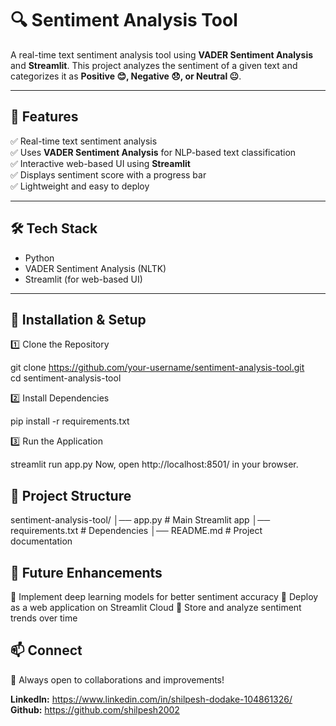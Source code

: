 # 🔍 Sentiment Analysis Tool  
A real-time text sentiment analysis tool using **VADER Sentiment Analysis** and **Streamlit**. This project analyzes the sentiment of a given text and categorizes it as **Positive 😊, Negative 😞, or Neutral 😐**.

---

## 📌 Features  
✅ Real-time text sentiment analysis  
✅ Uses **VADER Sentiment Analysis** for NLP-based text classification  
✅ Interactive web-based UI using **Streamlit**  
✅ Displays sentiment score with a progress bar  
✅ Lightweight and easy to deploy  

---

## 🛠 Tech Stack  
- Python  
- VADER Sentiment Analysis (NLTK)
- Streamlit (for web-based UI)  

---

## 🚀 Installation & Setup  

1️⃣ Clone the Repository  

git clone https://github.com/your-username/sentiment-analysis-tool.git  
cd sentiment-analysis-tool

2️⃣ Install Dependencies

pip install -r requirements.txt

3️⃣ Run the Application

streamlit run app.py
Now, open http://localhost:8501/ in your browser.

## 📁 Project Structure

sentiment-analysis-tool/
│── app.py                  # Main Streamlit app
│── requirements.txt        # Dependencies
│── README.md               # Project documentation

## 🔮 Future Enhancements

🔹 Implement deep learning models for better sentiment accuracy
🔹 Deploy as a web application on Streamlit Cloud
🔹 Store and analyze sentiment trends over time

## 📫 Connect
🚀 Always open to collaborations and improvements!

**LinkedIn:** https://www.linkedin.com/in/shilpesh-dodake-104861326/      
**Github:** https://github.com/shilpesh2002    
